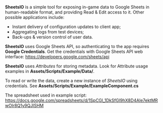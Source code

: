 **SheetsIO** is a simple tool for exposing in-game data to Google Sheets in human-readable format, and providing Read & Edit access to it.
Other possible applications include:
* Instant delivery of configuration updates to client app;
* Aggregating logs from test devices;
* Back-ups & version control of user data.

**SheetsIO** uses Google Sheets API, so authenticating to the app requires **Google Credentials**.
Get the credentials with Google Sheets API web interface: https://developers.google.com/sheets/api

**SheetsIO** uses *Attributes* for storing metadata. Look for Attribute usage examples in **Assets/Scripts/Example/Data/**.

To read or write the data, create a new instance of *SheetsIO* using credentials. See **Assets/Scripts/Example/ExampleComponent.cs**

The spreadsheet used in example script: https://docs.google.com/spreadsheets/d/1SpCGl_1DkSfGl9hX8D4Ale7ektMRwOlr8Q1y9QJISHM
